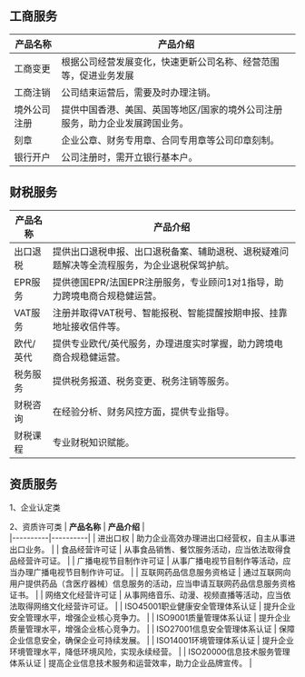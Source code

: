 ## 工商服务
| **产品名称** | **产品介绍** |   
|----------|----------|
|     工商变更    |    根据公司经营发展变化，快速更新公司名称、经营范围等，促进业务发展    |  
|     工商注销    |    公司结束运营后，需要及时办理注销。    |  
|     境外公司注册    |    提供中国香港、美国、英国等地区/国家的境外公司注册服务，助力企业发展跨国业务。    |  
|     刻章    |    企业公章、财务专用章、合同专用章等公司印章刻制。    |  
|     银行开户    |    公司注册时，需开立银行基本户。    |  


## 财税服务
| **产品名称** | **产品介绍** |   
|----------|----------|
|     出口退税    |    提供出口退税申报、出口退税备案、辅助退税、退税疑难问题解决等全流程服务，为企业退税保驾护航。    | 
|     EPR服务    |    提供德国EPR/法国EPR注册服务，专业顾问1对1指导，助力跨境电商合规稳健运营。    | 
|     VAT服务    |    注册并取得VAT税号、智能报税、智能提醒按期申报、挂靠地址接收信件等。    | 
|     欧代/英代    |    提供专业欧代/英代服务，办理进度实时掌握，助力跨境电商合规稳健运营。    | 
|     税务服务    |    提供税务报道、税务变更、税务注销等服务。    | 
|     财税咨询    |    在经验分析、财务风控方面，提供专业指导。    | 
|     财税课程    |    专业财税知识赋能。    | 



## 资质服务

1、企业认定类



2、资质许可类
| **产品名称** | **产品介绍** |   
|----------|----------|
|     进出口权    |    助力企业高效办理进出口经营权，自主从事进出口业务。    | 
|     食品经营许可证    |    从事食品销售、餐饮服务活动，应当依法取得食品经营许可证。   | 
|     广播电视节目制作许可证    |    从事广播电视节目制作等活动，应当办理广播电视节目制作许可证。    | 
|     互联网药品信息服务资格证    |    通过互联网向用户提供药品（含医疗器械）信息服务的活动，应当申请互联网药品信息服务资格证书。    | 
|     网络文化经营许可证    |    从事网络音乐、动漫、视频直播等活动，应当依法取得网络文化经营许可证。    | 
|     ISO45001职业健康安全管理体系认证    |    提升企业安全管理水平，增强企业核心竞争力。    | 
|     ISO9001质量管理体系认证    |    提升企业质量管理水平，增强企业核心竞争力。    | 
|     ISO27001信息安全管理体系认证    |    保障企业信息安全，确保企业可持续发展。    | 
|     ISO14001环境管理体系认证    |    提升企业环境管理水平，降低环境风险，实现永续经营。    | 
|     ISO20000信息技术服务管理体系认证    |    提高企业信息技术服务和运营效率，助力企业品牌宣传。    | 

